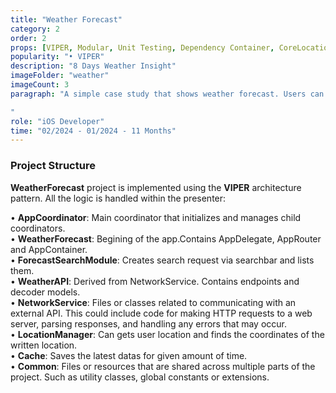 ```yaml
---
title: "Weather Forecast"
category: 2
order: 2
props: [VIPER, Modular, Unit Testing, Dependency Container, CoreLocation, NSCache]
popularity: "• VIPER"
description: "8 Days Weather Insight"
imageFolder: "weather"
imageCount: 3
paragraph: "A simple case study that shows weather forecast. Users can view the 7-day weather forecast either by searching or by using their location through the OpenWeather API.

"
role: "iOS Developer"
time: "02/2024 - 01/2024 - 11 Months"
---
```


### Project Structure
 <strong>WeatherForecast</strong> project is implemented using the <strong>VIPER</strong> architecture pattern. All the logic is handled within the presenter:

• <strong>AppCoordinator</strong>: Main coordinator that initializes and manages child coordinators.<br>
• <strong>WeatherForecast</strong>: Begining of the app.Contains AppDelegate, AppRouter and AppContainer.<br>
• <strong>ForecastSearchModule</strong>: Creates search request via searchbar and lists them.<br>
• <strong>WeatherAPI</strong>: Derived from NetworkService. Contains endpoints and decoder models.<br>
• <strong>NetworkService</strong>: Files or classes related to communicating with an external API. This could include code for making HTTP requests to a web server, parsing responses, and handling any errors that may occur.<br>
• <strong>LocationManager</strong>: Can gets user location and finds the coordinates of the written location.<br>
• <strong>Cache</strong>: Saves the latest datas for given amount of time.<br>
• <strong>Common</strong>: Files or resources that are shared across multiple parts of the project. Such as utility classes, global constants or extensions.<br>
